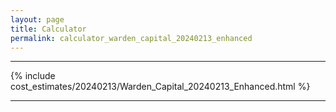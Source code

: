 ```yaml
---
layout: page
title: Calculator
permalink: calculator_warden_capital_20240213_enhanced
---
```


___

{% include cost_estimates/20240213/Warden_Capital_20240213_Enhanced.html %}

___

